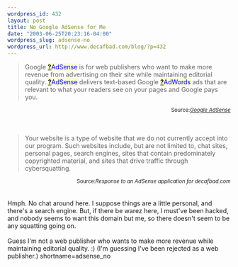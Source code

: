```yaml
--- 
wordpress_id: 432
layout: post
title: No Google AdSense for Me
date: "2003-06-25T20:23:16-04:00"
wordpress_slug: adsense-no
wordpress_url: http://www.decafbad.com/blog/?p=432
---
```

<blockquote cite="https://www.google.com/adsense/">
Google <span style='background : #FFFFCE;'><a href="http://www.decafbad.com/twiki/bin/edit/Main/AdSense?topicparent=Main.FilterData"><b>?</b></a><font color="#0000FF">AdSense</font></span> is for web
publishers who want to make more revenue from advertising on their site while maintaining editorial
quality. <span style='background : #FFFFCE;'><a href="http://www.decafbad.com/twiki/bin/edit/Main/AdSense?topicparent=Main.FilterData"><b>?</b></a><font color="#0000FF">AdSense</font></span> delivers text-based Google <span style='background : #FFFFCE;'><a href="http://www.decafbad.com/twiki/bin/edit/Main/AdWords?topicparent=Main.FilterData"><b>?</b></a><font color="#0000FF">AdWords</font></span> ads that are relevant to what your readers see
on your pages and Google pays you. 
</blockquote><div class="credit" align="right"><small>Source:<cite><a href="https://www.google.com/adsense/">Google AdSense</a></cite></small></div>
<br /><br />
<blockquote cite="URL">Your website is a type of website that we do not currently
accept into our program. Such websites include, but are not limited
to, chat sites, personal pages, search engines, sites that contain
predominately copyrighted material, and sites that drive traffic
through cybersquatting.</blockquote>
<div class="credit" align="right"><small>Source:<cite>Response to an AdSense application for decafbad.com</cite></small></div>
<br /><br />
Hmph.  No chat around here.  I suppose things are a little personal, and there's a search
engine.  But, if there be warez here, I must've been hacked, and nobody seems to want
this domain but me, so there doesn't seem to be any squatting going on.
<br /><br />
Guess I'm not a web publisher who wants to make more revenue while maintaining editorial
quality.  :)  (I'm guessing I've been rejected as a web publisher.)
<!--more-->
shortname=adsense_no
